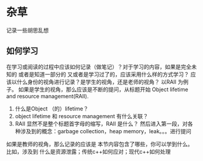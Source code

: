 # 杂草
记录一些胡思乱想
<!-- more -->

## 如何学习
在学习或阅读的过程中应该如何记录（做笔记）？对于学习的内容，如果是完全未知的 或者是知道一部分的 又或者是学习过了的，应该采用什么样的方式学习？
应该以什么身份的视角进行记录？是学生的视角，还是老师的视角？
以RAII 为例子。
如果是学生的视角，那么应该是不断的提问，从标题开始 Object lifetime and resource management(RAII).
1. 什么是Object （的）lifetime？
2. object lifetime 和 resource management 有什么关联？
3. RAII 显然不是整个标题首字母的缩写，RAII 是什么？
然后进入第一段，对各种涉及到的概念：garbage collection，heap memory，leak。。。进行提问

如果是教师的视角，那么记录的应该是 本节内容包含了哪些，你可以学到什么。比如，涉及到 什么是资源泄露；传统c++如何应对；现代c++如何处理


